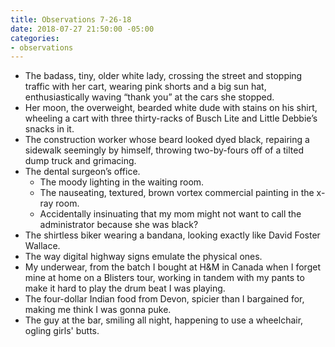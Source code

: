 ```yaml
---
title: Observations 7-26-18
date: 2018-07-27 21:50:00 -05:00
categories:
- observations
---
```


- The badass, tiny, older white lady, crossing the street and stopping traffic with her cart, wearing pink shorts and a big sun hat, enthusiastically waving “thank you” at the cars she stopped.
- Her moon, the overweight, bearded white dude with stains on his shirt, wheeling a cart with three thirty-racks of Busch Lite and Little Debbie’s snacks in it.
- The construction worker whose beard looked dyed black, repairing a sidewalk seemingly by himself, throwing two-by-fours off of a tilted dump truck and grimacing.
- The dental surgeon’s office.
	- The moody lighting in the waiting room.
	- The nauseating, textured, brown vortex commercial painting in the x-ray room.
	- Accidentally insinuating that my mom might not want to call the administrator because she was black?
- The shirtless biker wearing a bandana, looking exactly like David Foster Wallace.
- The way digital highway signs emulate the physical ones.
- My underwear, from the batch I bought at H&M in Canada when I forget mine at home on a Blisters tour, working in tandem with my pants to make it hard to play the drum beat I was playing.
- The four-dollar Indian food from Devon, spicier than I bargained for, making me think I was gonna puke.
- The guy at the bar, smiling all night, happening to use a wheelchair, ogling girls' butts.